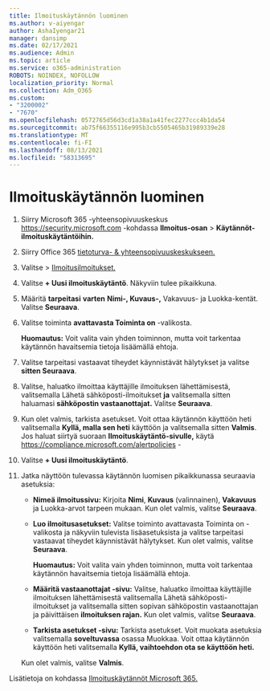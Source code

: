 ```yaml
---
title: Ilmoituskäytännön luominen
ms.author: v-aiyengar
author: AshaIyengar21
manager: dansimp
ms.date: 02/17/2021
ms.audience: Admin
ms.topic: article
ms.service: o365-administration
ROBOTS: NOINDEX, NOFOLLOW
localization_priority: Normal
ms.collection: Adm_O365
ms.custom:
- "3200002"
- "7670"
ms.openlocfilehash: 0572765d56d3cd1a38a1a41fec2277ccc4b1da54
ms.sourcegitcommit: ab75f66355116e995b3cb5505465b31989339e28
ms.translationtype: MT
ms.contentlocale: fi-FI
ms.lasthandoff: 08/13/2021
ms.locfileid: "58313695"
---
```

# <a name="create-an-alert-policy"></a>Ilmoituskäytännön luominen

1. Siirry Microsoft 365 -yhteensopivuuskeskus <https://security.microsoft.com> -kohdassa **Ilmoitus-osan** \> **Käytännöt-ilmoituskäytäntöihin.** 

1. Siirry Office 365 [tietoturva- & yhteensopivuuskeskukseen.](https://go.microsoft.com/fwlink/p/?linkid=2077143)
1. Valitse   >  [Ilmoitusilmoitukset.](https://go.microsoft.com/fwlink/?linkid=2103208)
1. Valitse **+ Uusi ilmoituskäytäntö**. Näkyviin tulee pikaikkuna.
1. Määritä **tarpeitasi** **varten** **Nimi-, Kuvaus-,** Vakavuus- ja Luokka-kentät.  Valitse **Seuraava**.
1. Valitse toiminta **avattavasta Toiminta on** -valikosta.

    **Huomautus:** Voit valita vain yhden toiminnon, mutta voit tarkentaa käytännön havaitsemia tietoja lisäämällä ehtoja.
1. Valitse tarpeitasi vastaavat tiheydet käynnistävät hälytykset ja valitse **sitten Seuraava**.
1. Valitse, haluatko ilmoittaa käyttäjille ilmoituksen lähettämisestä, valitsemalla Lähetä sähköposti-ilmoitukset **ja** valitsemalla sitten haluamasi **sähköpostin vastaanottajat.** Valitse **Seuraava**.
1. Kun olet valmis, tarkista asetukset. Voit ottaa käytännön käyttöön heti valitsemalla **Kyllä, malla sen heti** käyttöön ja valitsemalla sitten **Valmis**.
   Jos haluat siirtyä suoraan **Ilmoituskäytäntö-sivulle,** käytä <https://compliance.microsoft.com/alertpolicies> -

2. Valitse **+ Uusi ilmoituskäytäntö**.
3. Jatka näyttöön tulevassa käytännön luomisen pikaikkunassa seuraavia asetuksia:
   - **Nimeä ilmoitussivu:** Kirjoita **Nimi**, **Kuvaus** (valinnainen),  **Vakavuus** ja Luokka-arvot tarpeen mukaan. Kun olet valmis, valitse **Seuraava**.
   - **Luo ilmoitusasetukset:** Valitse toiminto  avattavasta Toiminta on -valikosta ja näkyviin tulevista lisäasetuksista ja valitse tarpeitasi vastaavat tiheydet käynnistävät hälytykset. Kun olet valmis, valitse **Seuraava**.

     **Huomautus:** Voit valita vain yhden toiminnon, mutta voit tarkentaa käytännön havaitsemia tietoja lisäämällä ehtoja.

   - **Määritä vastaanottajat -sivu:** Valitse, haluatko ilmoittaa käyttäjille ilmoituksen lähettämisestä valitsemalla Lähetä  sähköposti-ilmoitukset ja valitsemalla sitten sopivan sähköpostin vastaanottajan ja päivittäisen **ilmoituksen rajan.**  Kun olet valmis, valitse **Seuraava**.
   - **Tarkista asetukset -sivu:** Tarkista asetukset. Voit muokata asetuksia valitsemalla **soveltuvassa** osassa Muokkaa. Voit ottaa käytännön käyttöön heti valitsemalla **Kyllä, vaihtoehdon ota se käyttöön heti.**

   Kun olet valmis, valitse **Valmis**.

Lisätietoja on kohdassa [Ilmoituskäytännöt Microsoft 365.](https://docs.microsoft.com/microsoft-365/compliance/alert-policies)
